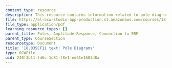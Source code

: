 ```yaml
---
content_type: resource
description: This resource contains information related to pole diagrams.
file: https://ol-ocw-studio-app-production.s3.amazonaws.com/courses/18-03sc-differential-equations-fall-2011/240f3b11fd6c1d81f8e1ed61e1683d8a_MIT18_03SCF11_s31_2text.pdf
file_type: application/pdf
learning_resource_types: []
parent_title: Poles, Amplitude Response, Connection to ERF
parent_type: CourseSection
resourcetype: Document
title: '18.03SCF11 text: Pole Diagrams'
type: OCWFile
uid: 240f3b11-fd6c-1d81-f8e1-ed61e1683d8a
---
```

